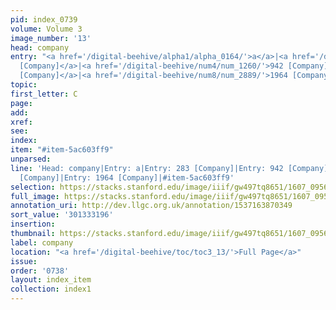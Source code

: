 ```yaml
---
pid: index_0739
volume: Volume 3
image_number: '13'
head: company
entry: "<a href='/digital-beehive/alpha1/alpha_0164/'>a</a>|<a href='/digital-beehive/num2/num_0319/'>283
  [Company]</a>|<a href='/digital-beehive/num4/num_1260/'>942 [Company]</a>|<a href='/digital-beehive/num6/num_1926/'>1358
  [Company]</a>|<a href='/digital-beehive/num8/num_2889/'>1964 [Company]</a>"
topic:
first_letter: C
page:
add:
xref:
see:
index:
item: "#item-5ac603ff9"
unparsed:
line: 'Head: company|Entry: a|Entry: 283 [Company]|Entry: 942 [Company]|Entry: 1358
  [Company]|Entry: 1964 [Company]|#item-5ac603ff9'
selection: https://stacks.stanford.edu/image/iiif/gw497tq8651/1607_0956/1532,3196,694,165/full/0/default.jpg
full_image: https://stacks.stanford.edu/image/iiif/gw497tq8651/1607_0956/full/full/0/default.jpg
annotation_uri: http://dev.llgc.org.uk/annotation/1537163870349
sort_value: '301333196'
insertion:
thumbnail: https://stacks.stanford.edu/image/iiif/gw497tq8651/1607_0956/1532,3196,694,165/150,/0/default.jpg
label: company
location: "<a href='/digital-beehive/toc/toc3_13/'>Full Page</a>"
issue:
order: '0738'
layout: index_item
collection: index1
---
```

